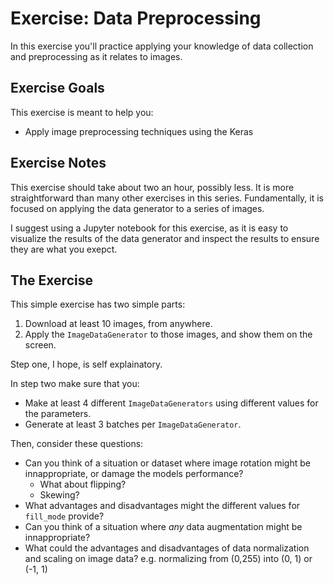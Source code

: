 # Exercise: Data Preprocessing

In this exercise you'll practice applying your knowledge of data collection and preprocessing as it relates to images.

## Exercise Goals

This exercise is meant to help you:

* Apply image preprocessing techniques using the Keras 

## Exercise Notes

This exercise should take about two an hour, possibly less. It is more straightforward than many other exercises in this series. Fundamentally, it is focused on applying the data generator to a series of images.

I suggest using a Jupyter notebook for this exercise, as it is easy to visualize the results of the data generator and inspect the results to ensure they are what you exepct.

## The Exercise

This simple exercise has two simple parts:

1. Download at least 10 images, from anywhere.
2. Apply the `ImageDataGenerator` to those images, and show them on the screen.

Step one, I hope, is self explainatory. 

In step two make sure that you:

* Make at least 4 different `ImageDataGenerators` using different values for the parameters.
* Generate at least 3 batches per `ImageDataGenerator`.

Then, consider these questions:

* Can you think of a situation or dataset where image rotation might be innappropriate, or damage the models performance?
    * What about flipping?
    * Skewing?
* What advantages and disadvantages might the different values for `fill_mode` provide?
* Can you think of a situation where *any* data augmentation might be innappropriate?
* What could the advantages and disadvantages of data normalization and scaling on image data? e.g. normalizing from (0,255) into (0, 1) or (-1, 1)
